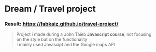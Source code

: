 # Dream / Travel project

### Result: https://fabkaiz.github.io/travel-project/

> Project i made during a John Taieb **Javascript course**, not focusing on the style but on the functionality  
> I mainly used Javascipt and the Google maps API
